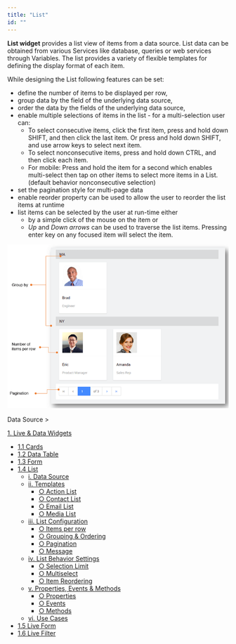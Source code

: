 ```yaml
---
title: "List"
id: ""
---
```


**List widget** provides a list view of items from a data source. List data can be obtained from various Services like database, queries or web services through Variables. The list provides a variety of flexible templates for defining the display format of each item.

While designing the List following features can be set:

- define the number of items to be displayed per row,
- group data by the field of the underlying data source,
- order the data by the fields of the underlying data source,
- enable multiple selections of items in the list - for a multi-selection user can:
    - To select consecutive items, click the first item, press and hold down SHIFT, and then click the last item. Or press and hold down SHIFT, and use arrow keys to select next item.
    - To select nonconsecutive items, press and hold down CTRL, and then click each item.
    - For mobile: Press and hold the item for a second which enables multi-select then tap on other items to select more items in a List. (default behavior nonconsecutive selection)
- set the pagination style for multi-page data
- enable reorder property can be used to allow the user to reorder the list items at runtime
- list items can be selected by the user at run-time either
    - by a simple click of the mouse on the item or
    - _Up_ and _Down arrows_ can be used to traverse the list items. Pressing enter key on any focused item will select the item.

[![](./assets/LL_Features.png)](./assets/LL_Features.png)

Data Source >

[1\. Live & Data Widgets](/learn/app-development/widgets/widget-library/#data-live)

- [1.1 Cards](/learn/app-development/widgets/datalive/cards/)
- [1.2 Data Table](/learn/app-development/widgets/datalive/data-table/)
- [1.3 Form](/learn/app-development/widgets/datalive/form/)
- [1.4 List](/learn/app-development/widgets/datalive/list/)
    - [i. Data Source](/learn/app-development/widgets/datalive/list/list-data-source/)
    - [ii. Templates](/learn/app-development/widgets/datalive/list/list-templates/)
        - [○ Action List](/learn/app-development/widgets/datalive/list/list-templates/#action-list)
        - [○ Contact List](/learn/app-development/widgets/datalive/list/list-templates/#contact-list)
        - [○ Email List](/learn/app-development/widgets/datalive/list/list-templates/#email-list)
        - [○ Media List](/learn/app-development/widgets/datalive/list/list-templates/#media-list)
    - [iii. List Configuration](/learn/app-development/widgets/datalive/list/configuration/)
        - [○ Items per row](/learn/app-development/widgets/datalive/list/configuration/#items-per-row)
        - [○ Grouping & Ordering](/learn/app-development/widgets/datalive/list/configuration/#grouping-ordering)
        - [○ Pagination](/learn/app-development/widgets/datalive/list/configuration/#pagin)
        - [○ Message](/learn/app-development/widgets/datalive/list/configuration/#message)
    - [iv. List Behavior Settings](/learn/app-development/widgets/datalive/list/behavior-settings/)
        - [○ Selection Limit](/learn/app-development/widgets/datalive/list/behavior-settings/#selection-limit)
        - [○ Multiselect](/learn/app-development/widgets/datalive/list/behavior-settings/#multiselect)
        - [○ Item Reordering](/learn/app-development/widgets/datalive/list/behavior-settings/#item-reordering)
    - [v. Properties, Events & Methods](/learn/app-development/widgets/datalive/list/list-properties-events-methods/)
        - [○ Properties](/learn/app-development/widgets/datalive/list/list-properties-events-methods/#properties)
        - [○ Events](/learn/app-development/widgets/datalive/list/list-properties-events-methods/#events)
        - [○ Methods](/learn/app-development/widgets/datalive/list/list-properties-events-methods/#methods)
    - [vi. Use Cases](/learn/app-development/widgets/datalive/list/list-use-cases)
- [1.5 Live Form](/learn/app-development/widgets/datalive/live-form/)
- [1.6 Live Filter](/learn/app-development/widgets/datalive/live-filter/)
